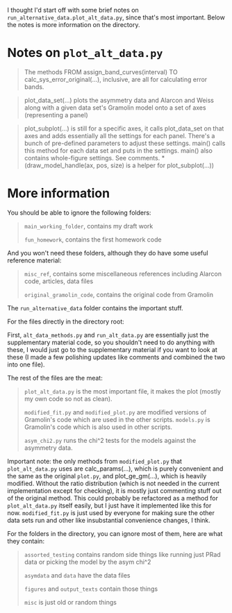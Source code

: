 I thought I'd start off with some brief notes on ```run_alternative_data.plot_alt_data.py```, since that's most important. Below the notes is more information on the directory.
# Notes on ```plot_alt_data.py```
> The methods FROM assign_band_curves(interval) TO calc_sys_error_original(...), inclusive, are all for calculating error bands.

> plot_data_set(...) plots the asymmetry data and Alarcon and Weiss along with a given data set's Gramolin model onto a set of axes (representing a panel)

> plot_subplot(...) is still for a specific axes, it calls plot_data_set on that axes and adds essentially all the settings for each panel. There's a bunch of pre-defined parameters to adjust these settings. main() calls this method for each data set and puts in the settings. main() also contains whole-figure settings. See comments. *(draw_model_handle(ax, pos, size) is a helper for plot_subplot(...))
# More information
You should be able to ignore the following folders:
> ```main_working_folder```, contains my draft work 
> 
> ```fun_homework```, contains the first homework code

And you won't need these folders, although they do have some useful reference material:
> ```misc_ref```, contains some miscellaneous references including Alarcon code, articles, data files 
> 
> ```original_gramolin_code```, contains the original code from Gramolin

The ```run_alternative_data``` folder contains the important stuff.

For the files directly in the directory root:

First, ```alt_data_methods.py``` and ```run_alt_data.py``` are essentially just the supplementary material code, so you shouldn't need to do anything with these, I would just go to the supplementary material if you want to look at these (I made a few polishing updates like comments and combined the two into one file).

The rest of the files are the meat:
> ```plot_alt_data.py``` is the most important file, it makes the plot (mostly my own code so not as clean). 
> 
> ```modified_fit.py``` and ```modified_plot.py``` are modified versions of Gramolin's code which are used in  the other scripts. ```models.py``` is Gramolin's code which is also used in other scripts.
> 
> ```asym_chi2.py``` runs the chi^2 tests for the models against the asymmetry data.

Important note: the only methods from ```modified_plot.py``` that ```plot_alt_data.py``` uses are calc_params(...), which is purely convenient and the same as the original ```plot.py```, and plot_ge_gm(...), which is heavily modified. Without the ratio distribution (which is not needed in the current implementation except for checking), it is mostly just commenting stuff out of the original method. This could probably be refactored as a method for ```plot_alt_data.py``` itself easily, but I just have it implemented like this for now. ```modified_fit.py``` is just used by everyone for making sure the other data sets run and other like insubstantial convenience changes, I think. 

For the folders in the directory, you can ignore most of them, here are what they contain:
> ```assorted_testing``` contains random side things like running just PRad data or picking the model by the asym chi^2
> 
> ```asymdata``` and ```data``` have the data files
> 
> ```figures``` and ```output_texts``` contain those things
> 
> ```misc``` is just old or random things
